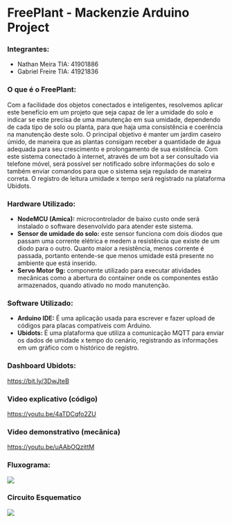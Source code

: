# FreePlant - Mackenzie Arduino Project

<h3> Integrantes:</h3>

- Nathan Meira  TIA: 41901886
- Gabriel Freire TIA: 41921836

### O que é o FreePlant:
Com a facilidade dos objetos conectados e inteligentes, resolvemos aplicar este benefício em um projeto que seja capaz de ler a umidade do solo e indicar se este precisa de uma manutenção em sua umidade, dependendo de cada tipo de solo ou planta, para que haja uma consistência e coerência na manutenção deste solo. O principal objetivo é manter um jardim caseiro úmido, de maneira que as plantas consigam receber a quantidade de água adequada para seu crescimento e prolongamento de sua existência. Com este sistema conectado à internet, através de um bot a ser consultado via telefone móvel, será possível ser notificado sobre informações do solo e também enviar comandos para que o sistema seja regulado de maneira correta. O registro de leitura umidade x tempo será registrado na plataforma Ubidots.

### Hardware Utilizado:
- <b>NodeMCU (Amica):</b> microcontrolador de baixo custo onde será instalado o software desenvolvido para atender este sistema.
- <b>Sensor de umidade do solo:</b> este sensor funciona com dois diodos que passam uma corrente elétrica e medem a resistência que existe de um diodo para o outro. Quanto maior a resistência, menos corrente é passada, portanto entende-se que menos umidade está presente no ambiente que está inserido. 
- <b>Servo Motor 9g:</b> componente utilizado para executar atividades mecânicas como a abertura do container onde os componentes estão armazenados, quando ativado no modo manutenção.

### Software Utilizado:
- <b>Arduino IDE:</b> É uma aplicação usada para escrever e fazer upload de códigos para placas compatíveis com Arduino.
- <b>Ubidots:</b> É uma plataforma que utiliza a comunicação MQTT para enviar os dados de umidade x tempo do cenário, registrando as informações em um gráfico com o histórico de registro.


### Dashboard Ubidots:
https://bit.ly/3DwJteB

### Video explicativo (código)
https://youtu.be/4aTDCqfo2ZU

### Video demonstrativo (mecânica)
https://youtu.be/uAAbOQzittM

### Fluxograma:
<img src="https://cdn.discordapp.com/attachments/704873438443077673/911415734394056775/Fluxograma.png">

### Circuito Esquematico
<img src="https://cdn.discordapp.com/attachments/704873438443077673/911439909913522186/WhatsApp_Image_2021-11-19_at_23.14.55.jpeg"> 

